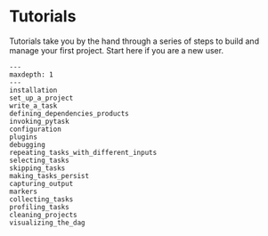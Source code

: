 # Tutorials

Tutorials take you by the hand through a series of steps to build and manage your first
project. Start here if you are a new user.

```{toctree}
---
maxdepth: 1
---
installation
set_up_a_project
write_a_task
defining_dependencies_products
invoking_pytask
configuration
plugins
debugging
repeating_tasks_with_different_inputs
selecting_tasks
skipping_tasks
making_tasks_persist
capturing_output
markers
collecting_tasks
profiling_tasks
cleaning_projects
visualizing_the_dag
```
